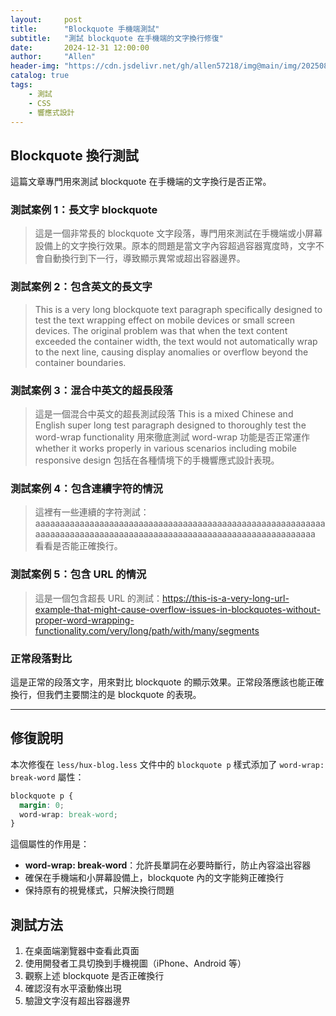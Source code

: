 ```yaml
---
layout:     post
title:      "Blockquote 手機端測試"
subtitle:   "測試 blockquote 在手機端的文字換行修復"
date:       2024-12-31 12:00:00
author:     "Allen"
header-img: "https://cdn.jsdelivr.net/gh/allen57218/img@main/img/20250830050705_evvnbpcj0l.webp"
catalog: true
tags:
    - 測試
    - CSS
    - 響應式設計
---
```


## Blockquote 換行測試

這篇文章專門用來測試 blockquote 在手機端的文字換行是否正常。

### 測試案例 1：長文字 blockquote

> 這是一個非常長的 blockquote 文字段落，專門用來測試在手機端或小屏幕設備上的文字換行效果。原本的問題是當文字內容超過容器寬度時，文字不會自動換行到下一行，導致顯示異常或超出容器邊界。

### 測試案例 2：包含英文的長文字

> This is a very long blockquote text paragraph specifically designed to test the text wrapping effect on mobile devices or small screen devices. The original problem was that when the text content exceeded the container width, the text would not automatically wrap to the next line, causing display anomalies or overflow beyond the container boundaries.

### 測試案例 3：混合中英文的超長段落

> 這是一個混合中英文的超長測試段落 This is a mixed Chinese and English super long test paragraph designed to thoroughly test the word-wrap functionality 用來徹底測試 word-wrap 功能是否正常運作 whether it works properly in various scenarios including mobile responsive design 包括在各種情境下的手機響應式設計表現。

### 測試案例 4：包含連續字符的情況

> 這裡有一些連續的字符測試：aaaaaaaaaaaaaaaaaaaaaaaaaaaaaaaaaaaaaaaaaaaaaaaaaaaaaaaaaaaaaaaaaaaaaaaaaaaaaaaaaaaaaaaaaaaaaaaaaaaaaaaaaaaaaaaaaaaa 看看是否能正確換行。

### 測試案例 5：包含 URL 的情況

> 這是一個包含超長 URL 的測試：https://this-is-a-very-long-url-example-that-might-cause-overflow-issues-in-blockquotes-without-proper-word-wrapping-functionality.com/very/long/path/with/many/segments

### 正常段落對比

這是正常的段落文字，用來對比 blockquote 的顯示效果。正常段落應該也能正確換行，但我們主要關注的是 blockquote 的表現。

---

## 修復說明

本次修復在 `less/hux-blog.less` 文件中的 `blockquote p` 樣式添加了 `word-wrap: break-word` 屬性：

```css
blockquote p {
  margin: 0;
  word-wrap: break-word;
}
```

這個屬性的作用是：
- **word-wrap: break-word**：允許長單詞在必要時斷行，防止內容溢出容器
- 確保在手機端和小屏幕設備上，blockquote 內的文字能夠正確換行
- 保持原有的視覺樣式，只解決換行問題

## 測試方法

1. 在桌面端瀏覽器中查看此頁面
2. 使用開發者工具切換到手機視圖（iPhone、Android 等）
3. 觀察上述 blockquote 是否正確換行
4. 確認沒有水平滾動條出現
5. 驗證文字沒有超出容器邊界